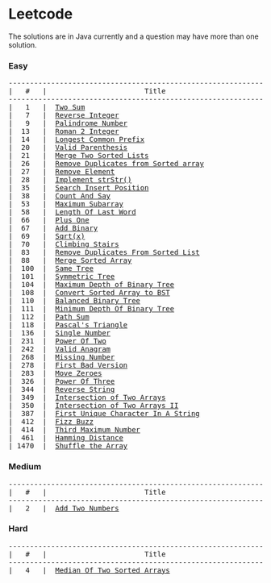 # Leetcode  
The solutions are in Java currently and a question may have more than one solution.
### Easy
<pre>
--------------------------------------------------------------------------------------
|   #   |                       Title                        |       Solution        |
--------------------------------------------------------------------------------------
|   1   |  <a href="https://leetcode.com/problems/two-sum/">Two Sum</a>                                           |         <a href="https://github.com/Assertor1290/LeetCode-Solution/blob/master/Easy/src/TwoSum.java">Java</a>          |
|   7   |  <a href="https://leetcode.com/problems/reverse-integer/">Reverse Integer</a>                                   |         <a href="https://github.com/Assertor1290/LeetCode-Solution/blob/master/Easy/src/ReverseInteger.java">Java</a>          |
|   9   |  <a href="https://leetcode.com/problems/palindrome-number/">Palindrome Number</a>                                 |         <a href="https://github.com/Assertor1290/LeetCode-Solution/blob/master/Easy/src/PalindromeNumber.java">Java</a>          |
|  13   |  <a href="https://leetcode.com/problems/roman-to-integer/">Roman 2 Integer</a>                                   |         <a href="https://github.com/Assertor1290/LeetCode-Solution/blob/master/Easy/src/Roman2Integer.java">Java</a>          |
|  14   |  <a href="https://leetcode.com/problems/longest-common-prefix/">Longest Common Prefix</a>                             |         <a href="https://github.com/Assertor1290/LeetCode-Solution/blob/master/Easy/src/LongestCommonPrefix.java">Java</a>          |
|  20   |  <a href="https://leetcode.com/problems/valid-parentheses/">Valid Parenthesis</a>                                 |         <a href="https://github.com/Assertor1290/LeetCode-Solution/blob/master/Easy/src/ValidParentheses.java">Java</a>          |
|  21   |  <a href="https://leetcode.com/problems/merge-two-sorted-lists/">Merge Two Sorted Lists</a>                            |         <a href="https://github.com/Assertor1290/LeetCode-Solution/blob/master/Easy/src/MergeTwoLinkedList.java">Java</a>          |
|  26   |  <a href="https://leetcode.com/problems/remove-duplicates-from-sorted-array/">Remove Duplicates from Sorted array</a>               |         <a href="https://github.com/Assertor1290/LeetCode-Solution/blob/master/Easy/src/RemoveDuplicatesFromSortedArray.java">Java</a>          |
|  27   |  <a href="https://leetcode.com/problems/remove-element/">Remove Element</a>                                    |         <a href="https://github.com/Assertor1290/LeetCode-Solution/blob/master/Easy/src/RemoveElement.java">Java</a>          |
|  28   |  <a href="https://leetcode.com/problems/implement-strstr/">Implement strStr()</a>                                |         <a href="https://github.com/Assertor1290/LeetCode-Solution/blob/master/Easy/src/ImplementstrStr.java">Java</a>          |
|  35   |  <a href="https://leetcode.com/problems/search-insert-position/">Search Insert Position</a>                            |         <a href="https://github.com/Assertor1290/LeetCode-Solution/blob/master/Easy/src/SearchInsertPosition.java">Java</a>          |
|  38   |  <a href="https://leetcode.com/problems/count-and-say/">Count And Say</a>                                     |         <a href="https://github.com/Assertor1290/LeetCode-Solution/blob/master/Easy/src/CountAndSay.java">Java</a>          |
|  53   |  <a href="https://leetcode.com/problems/maximum-subarray/">Maximum Subarray</a>                                  |         <a href="https://github.com/Assertor1290/LeetCode-Solution/blob/master/Easy/src/MaximumSubarray.java">Java</a>          |
|  58   |  <a href="https://leetcode.com/problems/length-of-last-word/">Length Of Last Word</a>                               |         <a href="https://github.com/Assertor1290/LeetCode-Solution/blob/master/Easy/src/LengthOfLastWord.java">Java</a>          |
|  66   |  <a href="https://leetcode.com/problems/plus-one/">Plus One</a>                                          |         <a href="https://github.com/Assertor1290/LeetCode-Solution/blob/master/Easy/src/PlusOne.java">Java</a>          |
|  67   |  <a href="https://leetcode.com/problems/add-binary/">Add Binary</a>                                        |         <a href="https://github.com/Assertor1290/LeetCode-Solution/blob/master/Easy/src/AddBinary.java">Java</a>          |
|  69   |  <a href="https://leetcode.com/problems/sqrtx/">Sqrt(x)</a>                                           |         <a href="https://github.com/Assertor1290/LeetCode-Solution/blob/master/Easy/src/Sqrt.java">Java</a>          |
|  70   |  <a href="https://leetcode.com/problems/climbing-stairs/">Climbing Stairs</a>                                   |         <a href="https://github.com/Assertor1290/LeetCode-Solution/blob/master/Easy/src/ClimbingStairs.java">Java</a>          |
|  83   |  <a href="https://leetcode.com/problems/remove-duplicates-from-sorted-list/">Remove Duplicates From Sorted List</a>                |         <a href="https://github.com/Assertor1290/LeetCode-Solution/blob/master/Easy/src/RemoveDuplicatesFromSortedList.java">Java</a>          |
|  88   |  <a href="https://leetcode.com/problems/merge-sorted-array/">Merge Sorted Array</a>                                |         <a href="https://github.com/Assertor1290/LeetCode-Solution/blob/master/Easy/src/MergeSortedArray.java">Java</a>          |
|  100  |  <a href="https://leetcode.com/problems/same-tree/">Same Tree</a>                                         |         <a href="https://github.com/Assertor1290/LeetCode-Solution/blob/master/Easy/src/SameTree.java">Java</a>          |
|  101  |  <a href="https://leetcode.com/problems/symmetric-tree/">Symmetric Tree</a>                                    |         <a href="https://github.com/Assertor1290/LeetCode-Solution/blob/master/Easy/src/SymmetricTree.java">Java</a>          |
|  104  |  <a href="https://leetcode.com/problems/maximum-depth-of-binary-tree/">Maximum Depth of Binary Tree</a>                      |         <a href="https://github.com/Assertor1290/LeetCode-Solution/blob/master/Easy/src/MaximumDepth.java">Java</a>          |
|  108  |  <a href="https://leetcode.com/problems/convert-sorted-array-to-binary-search-tree/">Convert Sorted Array to BST</a>                       |         <a href="https://github.com/Assertor1290/LeetCode-Solution/blob/master/Easy/src/SortedArrayToBST.java">Java</a>          |
|  110  |  <a href="https://leetcode.com/problems/balanced-binary-tree/">Balanced Binary Tree</a>                              |         <a href="https://github.com/Assertor1290/LeetCode-Solution/blob/master/Easy/src/BalancedBinaryTree.java">Java</a>          |
|  111  |  <a href="https://leetcode.com/problems/minimum-depth-of-binary-tree/">Minimum Depth Of Binary Tree</a>                      |         <a href="https://github.com/Assertor1290/LeetCode-Solution/blob/master/Easy/src/MinimumDepth.java">Java</a>          |
|  112  |  <a href="https://leetcode.com/problems/path-sum/">Path Sum</a>                                          |         <a href="https://github.com/Assertor1290/LeetCode-Solution/blob/master/Easy/src/PathSum.java">Java</a>          |
|  118  |  <a href="https://leetcode.com/problems/pascals-triangle/">Pascal's Triangle</a>                                 |         <a href="https://github.com/Assertor1290/LeetCode-Solution/blob/master/Easy/src/PascalsTriangle.java">Java</a>          |
|  136  |  <a href="https://leetcode.com/problems/single-number/">Single Number</a>                                     |         <a href="https://github.com/Assertor1290/LeetCode-Solution/blob/master/Easy/src/SingleNumber.java">Java</a>          |
|  231  |  <a href="https://leetcode.com/problems/power-of-two/">Power Of Two</a>                                      |         <a href="https://github.com/Assertor1290/LeetCode-Solution/blob/master/Easy/src/PowerOfTwo.java">Java</a>          |
|  242  |  <a href="https://leetcode.com/problems/valid-anagram/">Valid Anagram</a>                                     |         <a href="https://github.com/Assertor1290/LeetCode-Solution/blob/master/Easy/src/ValidAnagram.java">Java</a>          |
|  268  |  <a href="https://leetcode.com/problems/missing-number/">Missing Number</a>                                    |         <a href="https://github.com/Assertor1290/LeetCode-Solution/blob/master/Easy/src/MissingNumber.java">Java</a>          |
|  278  |  <a href="https://leetcode.com/problems/first-bad-version/">First Bad Version</a>                                 |         <a href="https://github.com/Assertor1290/LeetCode-Solution/blob/master/Easy/src/FirstBadVersion.java">Java</a>          |
|  283  |  <a href="https://leetcode.com/problems/move-zeroes/">Move Zeroes</a>                                       |         <a href="https://github.com/Assertor1290/LeetCode-Solution/blob/master/Easy/src/MoveZeroes.java">Java</a>          |
|  326  |  <a href="https://leetcode.com/problems/power-of-three/">Power Of Three</a>                                    |         <a href="https://github.com/Assertor1290/LeetCode-Solution/blob/master/Easy/src/PowerOfThree.java">Java</a>          |
|  344  |  <a href="https://leetcode.com/problems/reverse-string/">Reverse String</a>                                    |         <a href="https://github.com/Assertor1290/LeetCode-Solution/blob/master/Easy/src/ReverseString.java">Java</a>          |
|  349  |  <a href="https://leetcode.com/problems/intersection-of-two-arrays/">Intersection of Two Arrays</a>                        |         <a href="https://github.com/Assertor1290/LeetCode-Solution/blob/master/Easy/src/IntersectionOfTwoArraysOne.java">Java</a>          |
|  350  |  <a href="https://leetcode.com/problems/intersection-of-two-arrays-ii/">Intersection of Two Arrays II</a>                     |         <a href="https://github.com/Assertor1290/LeetCode-Solution/blob/master/Easy/src/IntersectionOfTwoArraysTwo.java">Java</a>          |
|  387  |  <a href="https://leetcode.com/problems/first-unique-character-in-a-string/">First Unique Character In A String</a>                |         <a href="https://github.com/Assertor1290/LeetCode-Solution/blob/master/Easy/src/FirstUniqueCharacterInString.java">Java</a>          |
|  412  |  <a href="https://leetcode.com/problems/fizz-buzz/">Fizz Buzz</a>                                         |         <a href="https://github.com/Assertor1290/LeetCode-Solution/blob/master/Easy/src/FizzBuzz.java">Java</a>          |
|  414  |  <a href="https://leetcode.com/problems/third-maximum-number/">Third Maximum Number</a>                              |         <a href="https://github.com/Assertor1290/LeetCode-Solution/blob/master/Easy/src/ThirdMaximumNumber.java">Java</a>          |
|  461  |  <a href="https://leetcode.com/problems/hamming-distance/">Hamming Distance</a>                                  |         <a href="https://github.com/Assertor1290/LeetCode-Solution/blob/master/Easy/src/HammingDistance.java">Java</a>          |
| 1470  |  <a href="https://leetcode.com/problems/shuffle-the-array/">Shuffle the Array</a>                                 |         <a href="https://github.com/Assertor1290/LeetCode-Solution/blob/master/Easy/src/ShuffleTheArray.java">Java</a>          |
</pre>
### Medium
<pre>
--------------------------------------------------------------------------------------
|   #   |                       Title                        |       Solution        |
--------------------------------------------------------------------------------------
|   2   |  <a href="https://leetcode.com/problems/add-two-numbers/">Add Two Numbers</a>                                   |         <a href="https://github.com/Assertor1290/LeetCode-Solution/blob/master/Medium/src/AddTwoNumbers.java">Java</a>          |
</pre>
### Hard
<pre>
--------------------------------------------------------------------------------------
|   #   |                       Title                        |       Solution        |
--------------------------------------------------------------------------------------
|   4   |  <a href="https://leetcode.com/problems/median-of-two-sorted-arrays/">Median Of Two Sorted Arrays</a>                       |         <a href="https://github.com/Assertor1290/LeetCode-Solution/blob/master/Hard/src/MedianTwoSortedArrays.java">Java</a>          |
</pre>
